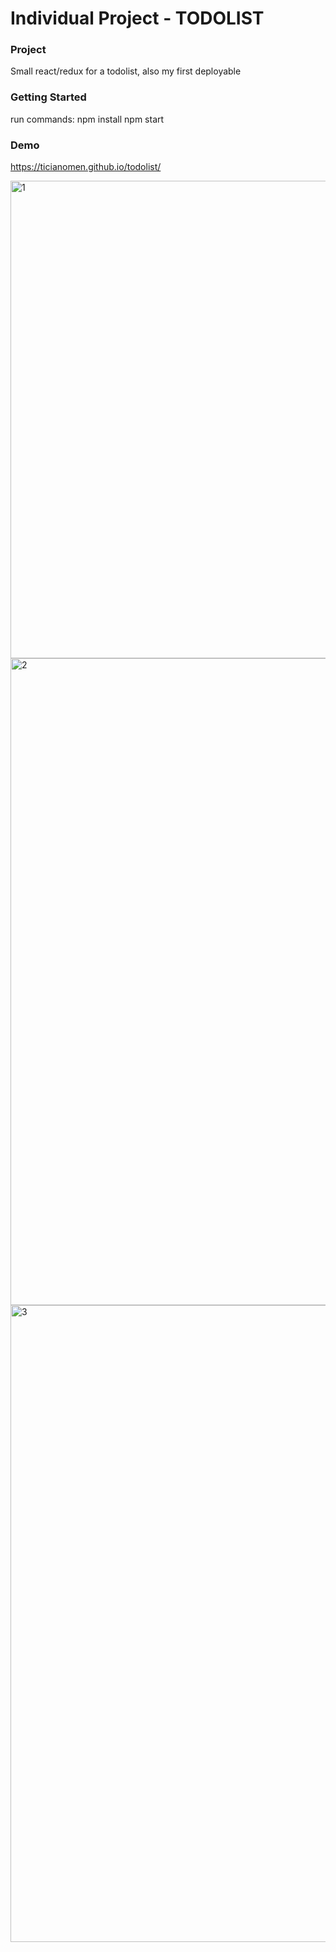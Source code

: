 # Individual Project - TODOLIST

### Project

Small react/redux for a todolist, also my first deployable 


### Getting Started 
run commands:
npm install
npm start

### Demo
https://ticianomen.github.io/todolist/

<img width="764" alt="1" src="https://user-images.githubusercontent.com/83244923/131238927-3710c15b-394f-46aa-b87e-c40b77caa3dd.png">
<img width="1035" alt="2" src="https://user-images.githubusercontent.com/83244923/131238922-38573734-cd78-40ef-8408-8273f325c59e.png">
<img width="1019" alt="3" src="https://user-images.githubusercontent.com/83244923/131238925-ec948679-4c54-4be0-8479-ee8125256869.png">


